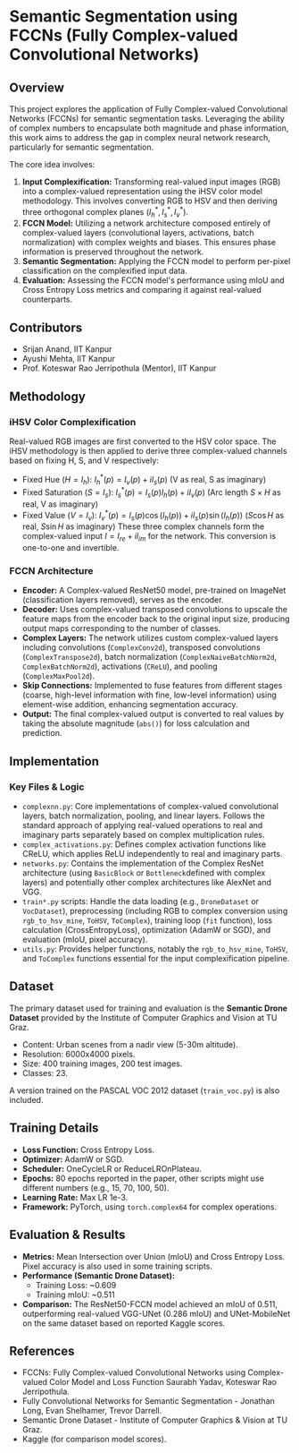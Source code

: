 # Semantic Segmentation using FCCNs (Fully Complex-valued Convolutional Networks)

## Overview

This project explores the application of Fully Complex-valued Convolutional Networks (FCCNs) for semantic segmentation tasks. Leveraging the ability of complex numbers to encapsulate both magnitude and phase information, this work aims to address the gap in complex neural network research, particularly for semantic segmentation.

The core idea involves:
1.  **Input Complexification:** Transforming real-valued input images (RGB) into a complex-valued representation using the iHSV color model methodology. This involves converting RGB to HSV and then deriving three orthogonal complex planes ($I_h^*, I_s^*, I_v^*$).
2.  **FCCN Model:** Utilizing a network architecture composed entirely of complex-valued layers (convolutional layers, activations, batch normalization) with complex weights and biases. This ensures phase information is preserved throughout the network.
3.  **Semantic Segmentation:** Applying the FCCN model to perform per-pixel classification on the complexified input data.
4.  **Evaluation:** Assessing the FCCN model's performance using mIoU and Cross Entropy Loss metrics and comparing it against real-valued counterparts.

## Contributors

* Srijan Anand, IIT Kanpur
* Ayushi Mehta, IIT Kanpur
* Prof. Koteswar Rao Jerripothula (Mentor), IIT Kanpur

## Methodology

### iHSV Color Complexification

Real-valued RGB images are first converted to the HSV color space. The iHSV methodology is then applied to derive three complex-valued channels based on fixing H, S, and V respectively:
* Fixed Hue ($H=I_h$): $I_h^*(p) = I_v(p) + i I_s(p)$ (V as real, S as imaginary)
* Fixed Saturation ($S=I_s$): $I_s^*(p) = I_s(p)I_h(p) + i I_v(p)$ (Arc length $S \times H$ as real, V as imaginary)
* Fixed Value ($V=I_v$): $I_v^*(p) = I_s(p)\cos(I_h(p)) + i I_s(p)\sin(I_h(p))$ ($S\cos H$ as real, $S\sin H$ as imaginary)
These three complex channels form the complex-valued input $I = I_{re} + i I_{im}$ for the network. This conversion is one-to-one and invertible.

### FCCN Architecture

* **Encoder:** A Complex-valued ResNet50 model, pre-trained on ImageNet (classification layers removed), serves as the encoder.
* **Decoder:** Uses complex-valued transposed convolutions to upscale the feature maps from the encoder back to the original input size, producing output maps corresponding to the number of classes.
* **Complex Layers:** The network utilizes custom complex-valued layers including convolutions (`ComplexConv2d`), transposed convolutions (`ComplexTranspose2d`), batch normalization (`ComplexNaiveBatchNorm2d`, `ComplexBatchNorm2d`), activations (`CReLU`), and pooling (`ComplexMaxPool2d`).
* **Skip Connections:** Implemented to fuse features from different stages (coarse, high-level information with fine, low-level information) using element-wise addition, enhancing segmentation accuracy.
* **Output:** The final complex-valued output is converted to real values by taking the absolute magnitude (`abs()`) for loss calculation and prediction.

## Implementation


### Key Files & Logic

* `complexnn.py`: Core implementations of complex-valued convolutional layers, batch normalization, pooling, and linear layers. Follows the standard approach of applying real-valued operations to real and imaginary parts separately based on complex multiplication rules.
* `complex_activations.py`: Defines complex activation functions like CReLU, which applies ReLU independently to real and imaginary parts.
* `networks.py`: Contains the implementation of the Complex ResNet architecture (using `BasicBlock` or `Bottleneck`defined with complex layers) and potentially other complex architectures like AlexNet and VGG.
* `train*.py` scripts: Handle the data loading (e.g., `DroneDataset` or `VocDataset`), preprocessing (including RGB to complex conversion using `rgb_to_hsv_mine`, `ToHSV`, `ToComplex`), training loop (`fit` function), loss calculation (CrossEntropyLoss), optimization (AdamW or SGD), and evaluation (mIoU, pixel accuracy).
* `utils.py`: Provides helper functions, notably the `rgb_to_hsv_mine`, `ToHSV`, and `ToComplex` functions essential for the input complexification pipeline.

## Dataset

The primary dataset used for training and evaluation is the **Semantic Drone Dataset** provided by the Institute of Computer Graphics and Vision at TU Graz.
* Content: Urban scenes from a nadir view (5-30m altitude).
* Resolution: 6000x4000 pixels.
* Size: 400 training images, 200 test images.
* Classes: 23.

A version trained on the PASCAL VOC 2012 dataset (`train_voc.py`) is also included.

## Training Details

* **Loss Function:** Cross Entropy Loss.
* **Optimizer:** AdamW or SGD.
* **Scheduler:** OneCycleLR or ReduceLROnPlateau.
* **Epochs:** 80 epochs reported in the paper, other scripts might use different numbers (e.g., 15, 70, 100, 50).
* **Learning Rate:** Max LR 1e-3.
* **Framework:** PyTorch, using `torch.complex64` for complex operations.

## Evaluation & Results

* **Metrics:** Mean Intersection over Union (mIoU) and Cross Entropy Loss. Pixel accuracy is also used in some training scripts.
* **Performance (Semantic Drone Dataset):**
    * Training Loss: ~0.609
    * Training mIoU: ~0.511
* **Comparison:** The ResNet50-FCCN model achieved an mIoU of 0.511, outperforming real-valued VGG-UNet (0.286 mIoU) and UNet-MobileNet on the same dataset based on reported Kaggle scores.

## References

* FCCNs: Fully Complex-valued Convolutional Networks using Complex-valued Color Model and Loss Function Saurabh Yadav, Koteswar Rao Jerripothula.
* Fully Convolutional Networks for Semantic Segmentation - Jonathan Long, Evan Shelhamer, Trevor Darrell.
* Semantic Drone Dataset - Institute of Computer Graphics & Vision at TU Graz.
* Kaggle (for comparison model scores).
